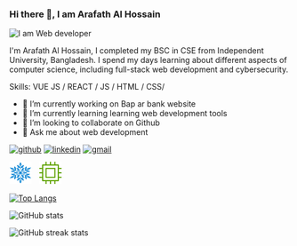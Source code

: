 ### Hi there 👋, I am Arafath Al Hossain

![I am Web developer](https://media.licdn.com/dms/image/D5616AQFgFORyHuC29A/profile-displaybackgroundimage-shrink_350_1400/0/1711690456120?e=1722470400&v=beta&t=4VtcIgRTl5mCHU8SK1_dUQ_7sJPYaQdIdMlHxhdkbNY)

I'm Arafath Al Hossain, I completed my BSC in CSE from Independent University, Bangladesh. I spend my days learning about different aspects of computer science, including full-stack web development and cybersecurity. 

Skills: VUE JS / REACT / JS / HTML / CSS/

- 🔭 I’m currently working on Bap ar bank website 
- 🌱 I’m currently learning learning web development tools 
- 👯 I’m looking to collaborate on Github 
- 💬 Ask me about web development  


[<img src='https://cdn.jsdelivr.net/npm/simple-icons@3.0.1/icons/github.svg' alt='github' height='40'>](https://github.com/MD-ARAFATH)  [<img src='https://cdn.jsdelivr.net/npm/simple-icons@3.0.1/icons/linkedin.svg' alt='linkedin' height='40'>](https://www.linkedin.com/in/arafathalhossain/)  [<img src='https://cdn.jsdelivr.net/npm/simple-icons@3.0.1/icons/gmail.svg' alt='gmail' height='40'>](mdarafath2500@gmail.com)  

<a href='https://archiveprogram.github.com/'><img src='https://raw.githubusercontent.com/acervenky/animated-github-badges/master/assets/acbadge.gif' width='40' height='40'></a> <a href='https://docs.github.com/en/developers'><img src='https://raw.githubusercontent.com/acervenky/animated-github-badges/master/assets/devbadge.gif' width='40' height='40'></a> 

[![Top Langs](https://github-readme-stats.vercel.app/api/top-langs/?username=MD-ARAFATH)](https://github.com/anuraghazra/github-readme-stats)

![GitHub stats](https://github-readme-stats.vercel.app/api?username=MD-ARAFATH&show_icons=true)  

![GitHub streak stats](https://streak-stats.demolab.com/?user=MD-ARAFATH)  

